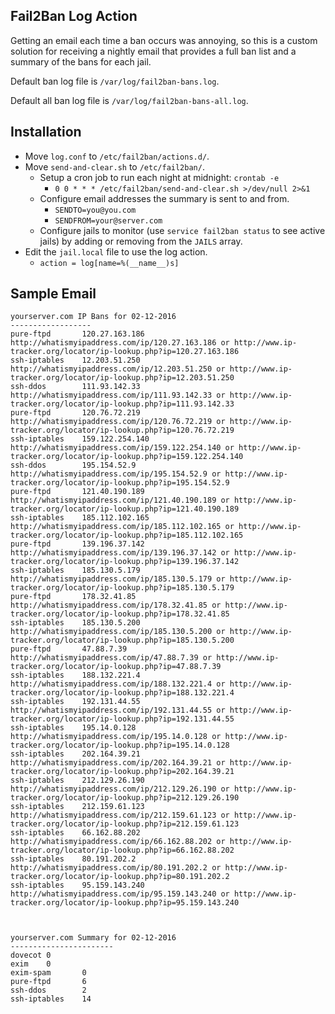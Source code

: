 ## Fail2Ban Log Action
Getting an email each time a ban occurs was annoying, so this is a custom
solution for receiving a nightly email that provides a full ban list and a
summary of the bans for each jail.

Default ban log file is `/var/log/fail2ban-bans.log`.

Default all ban log file is `/var/log/fail2ban-bans-all.log`.

## Installation
* Move `log.conf` to `/etc/fail2ban/actions.d/`.
* Move `send-and-clear.sh` to `/etc/fail2ban/`.
	* Setup a cron job to run each night at midnight: `crontab -e`
		* `0 0 * * * /etc/fail2ban/send-and-clear.sh >/dev/null 2>&1`
	* Configure email addresses the summary is sent to and from.
		* `SENDTO=you@you.com`
		* `SENDFROM=your@server.com`
	* Configure jails to monitor (use `service fail2ban status` to see active jails) by adding or removing from the `JAILS` array.
* Edit the `jail.local` file to use the log action.
	* `action = log[name=%(__name__)s]`

## Sample Email
```
yourserver.com IP Bans for 02-12-2016
------------------
pure-ftpd       120.27.163.186         http://whatismyipaddress.com/ip/120.27.163.186 or http://www.ip-tracker.org/locator/ip-lookup.php?ip=120.27.163.186
ssh-iptables    12.203.51.250    http://whatismyipaddress.com/ip/12.203.51.250 or http://www.ip-tracker.org/locator/ip-lookup.php?ip=12.203.51.250
ssh-ddos        111.93.142.33    http://whatismyipaddress.com/ip/111.93.142.33 or http://www.ip-tracker.org/locator/ip-lookup.php?ip=111.93.142.33
pure-ftpd       120.76.72.219    http://whatismyipaddress.com/ip/120.76.72.219 or http://www.ip-tracker.org/locator/ip-lookup.php?ip=120.76.72.219
ssh-iptables    159.122.254.140  http://whatismyipaddress.com/ip/159.122.254.140 or http://www.ip-tracker.org/locator/ip-lookup.php?ip=159.122.254.140
ssh-ddos        195.154.52.9     http://whatismyipaddress.com/ip/195.154.52.9 or http://www.ip-tracker.org/locator/ip-lookup.php?ip=195.154.52.9
pure-ftpd       121.40.190.189   http://whatismyipaddress.com/ip/121.40.190.189 or http://www.ip-tracker.org/locator/ip-lookup.php?ip=121.40.190.189
ssh-iptables    185.112.102.165  http://whatismyipaddress.com/ip/185.112.102.165 or http://www.ip-tracker.org/locator/ip-lookup.php?ip=185.112.102.165
pure-ftpd       139.196.37.142   http://whatismyipaddress.com/ip/139.196.37.142 or http://www.ip-tracker.org/locator/ip-lookup.php?ip=139.196.37.142
ssh-iptables    185.130.5.179    http://whatismyipaddress.com/ip/185.130.5.179 or http://www.ip-tracker.org/locator/ip-lookup.php?ip=185.130.5.179
pure-ftpd       178.32.41.85     http://whatismyipaddress.com/ip/178.32.41.85 or http://www.ip-tracker.org/locator/ip-lookup.php?ip=178.32.41.85
ssh-iptables    185.130.5.200    http://whatismyipaddress.com/ip/185.130.5.200 or http://www.ip-tracker.org/locator/ip-lookup.php?ip=185.130.5.200
pure-ftpd       47.88.7.39       http://whatismyipaddress.com/ip/47.88.7.39 or http://www.ip-tracker.org/locator/ip-lookup.php?ip=47.88.7.39
ssh-iptables    188.132.221.4    http://whatismyipaddress.com/ip/188.132.221.4 or http://www.ip-tracker.org/locator/ip-lookup.php?ip=188.132.221.4
ssh-iptables    192.131.44.55    http://whatismyipaddress.com/ip/192.131.44.55 or http://www.ip-tracker.org/locator/ip-lookup.php?ip=192.131.44.55
ssh-iptables    195.14.0.128     http://whatismyipaddress.com/ip/195.14.0.128 or http://www.ip-tracker.org/locator/ip-lookup.php?ip=195.14.0.128
ssh-iptables    202.164.39.21    http://whatismyipaddress.com/ip/202.164.39.21 or http://www.ip-tracker.org/locator/ip-lookup.php?ip=202.164.39.21
ssh-iptables    212.129.26.190   http://whatismyipaddress.com/ip/212.129.26.190 or http://www.ip-tracker.org/locator/ip-lookup.php?ip=212.129.26.190
ssh-iptables    212.159.61.123   http://whatismyipaddress.com/ip/212.159.61.123 or http://www.ip-tracker.org/locator/ip-lookup.php?ip=212.159.61.123
ssh-iptables    66.162.88.202         http://whatismyipaddress.com/ip/66.162.88.202 or http://www.ip-tracker.org/locator/ip-lookup.php?ip=66.162.88.202
ssh-iptables    80.191.202.2     http://whatismyipaddress.com/ip/80.191.202.2 or http://www.ip-tracker.org/locator/ip-lookup.php?ip=80.191.202.2
ssh-iptables    95.159.143.240   http://whatismyipaddress.com/ip/95.159.143.240 or http://www.ip-tracker.org/locator/ip-lookup.php?ip=95.159.143.240



yourserver.com Summary for 02-12-2016
-----------------------
dovecot 0
exim    0
exim-spam       0
pure-ftpd       6
ssh-ddos        2
ssh-iptables    14
```